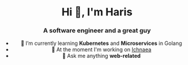 <h1 align="center">Hi 🤙, I'm Haris</h1>
<h3 align="center">A software engineer and a great guy</h3>

<div align="center">

- 🌱 I’m currently learning **Kubernetes** and **Microservices** in Golang
- 🔭 At the moment I'm working on [Ichnaea](https://github.com/xrazis/ichnaea)
- 💬 Ask me anything **web-related**

</div>